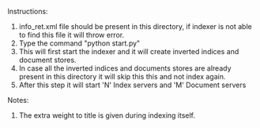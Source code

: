 Instructions:
1. info_ret.xml file should be present in this directory, if indexer is not able to find this file it will throw error.
2. Type the command "python start.py"
3. This will first start the indexer and it will create inverted indices and document stores.
4. In case all the inverted indices and documents stores are already present in this directory it will skip this this and not index again.
5. After this step it will start 'N' Index servers and 'M' Document servers

Notes:
1. The extra weight to title is given during indexing itself. 